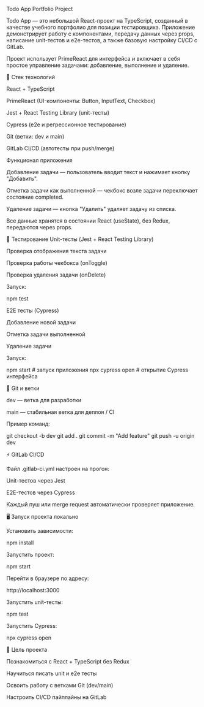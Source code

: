 Todo App Portfolio Project

Todo App — это небольшой React-проект на TypeScript, созданный в качестве учебного портфолио для позиции тестировщика. Приложение демонстрирует работу с компонентами, передачу данных через props, написание unit-тестов и e2e-тестов, а также базовую настройку CI/CD с GitLab.

Проект использует PrimeReact для интерфейса и включает в себя простое управление задачами: добавление, выполнение и удаление.

🚀 Стек технологий

React + TypeScript

PrimeReact (UI-компоненты: Button, InputText, Checkbox)

Jest + React Testing Library (unit-тесты)

Cypress (e2e и регрессионное тестирование)

Git (ветки: dev и main)

GitLab CI/CD (автотесты при push/merge)

Функционал приложения

Добавление задачи — пользователь вводит текст и нажимает кнопку "Добавить".

Отметка задачи как выполненной — чекбокс возле задачи переключает состояние completed.

Удаление задачи — кнопка "Удалить" удаляет задачу из списка.

Все данные хранятся в состоянии React (useState), без Redux, передаются через props.

🧪 Тестирование
Unit-тесты (Jest + React Testing Library)

Проверка отображения текста задачи

Проверка работы чекбокса (onToggle)

Проверка удаления задачи (onDelete)

Запуск:

npm test

E2E тесты (Cypress)

Добавление новой задачи

Отметка задачи выполненной

Удаление задачи

Запуск:

npm start # запуск приложения
npx cypress open # открытие Cypress интерфейса

🌿 Git и ветки

dev — ветка для разработки

main — стабильная ветка для деплоя / CI

Пример команд:

git checkout -b dev
git add .
git commit -m "Add feature"
git push -u origin dev

⚡ GitLab CI/CD

Файл .gitlab-ci.yml настроен на прогон:

Unit-тестов через Jest

E2E-тестов через Cypress

Каждый пуш или merge request автоматически проверяет приложение.

🖥 Запуск проекта локально

Установить зависимости:

npm install

Запустить проект:

npm start

Перейти в браузере по адресу:

http://localhost:3000

Запустить unit-тесты:

npm test

Запустить Cypress:

npx cypress open

🎯 Цель проекта

Познакомиться с React + TypeScript без Redux

Научиться писать unit и e2e тесты

Освоить работу с ветками Git (dev/main)

Настроить CI/CD пайплайны на GitLab
